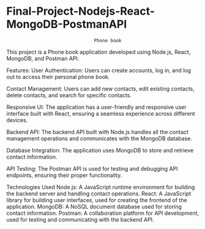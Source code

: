 # Final-Project-Nodejs-React-MongoDB-PostmanAPI
                                    Phone book
This project is a Phone book application developed using Node.js, React, MongoDB, and Postman API. 

Features:
User Authentication:
Users can create accounts, log in, and log out to access their personal phone book.

Contact Management: 
Users can add new contacts, edit existing contacts, delete contacts, and search for specific contacts.

Responsive UI: 
The application has a user-friendly and responsive user interface built with React, ensuring a seamless experience across different devices.

Backend API: 
The backend API built with Node.js handles all the contact management operations and communicates with the MongoDB database.

Database Integration: 
The application uses MongoDB to store and retrieve contact information.

API Testing: 
The Postman API is used for testing and debugging API endpoints, ensuring their proper functionality.

Technologies Used
Node.js: 
A JavaScript runtime environment for building the backend server and handling contact operations.
React: 
A JavaScript library for building user interfaces, used for creating the frontend of the application.
MongoDB: 
A NoSQL document database used for storing contact information.
Postman: 
A collaboration platform for API development, used for testing and communicating with the backend API.
